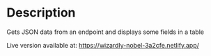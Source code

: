 # Description

Gets JSON data from an endpoint and displays some fields in a table


Live version available at: https://wizardly-nobel-3a2cfe.netlify.app/

